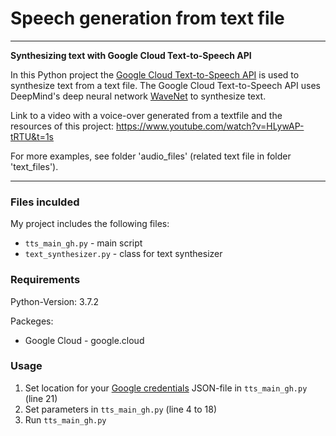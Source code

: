 # Speech generation from text file 

---

**Synthesizing text with Google Cloud Text-to-Speech API**

In this Python project the [Google Cloud Text-to-Speech API](https://cloud.google.com/text-to-speech) is used to synthesize text from a text file. The Google Cloud Text-to-Speech API uses DeepMind's deep neural network [WaveNet](https://deepmind.com/blog/article/wavenet-generative-model-raw-audio) to synthesize text.

Link to a video with a voice-over generated from a textfile and the resources of this project: https://www.youtube.com/watch?v=HLywAP-tRTU&t=1s

For more examples, see folder 'audio_files' (related text file in folder 'text_files').

---
### Files inculded

My project includes the following files:
* <code>tts_main_gh.py</code> - main script
* <code>text_synthesizer.py</code> - class for text synthesizer

### Requirements

Python-Version: 3.7.2

Packeges:
* Google Cloud          - google.cloud

### Usage

1. Set location for your [Google credentials](https://cloud.google.com/docs/authentication/getting-started) JSON-file in <code>tts_main_gh.py</code> (line 21)
2. Set parameters in <code>tts_main_gh.py</code> (line 4 to 18)
3. Run <code>tts_main_gh.py</code>



